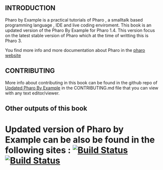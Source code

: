 
INTRODUCTION
------------

Pharo by Example is a practical tutorials of Pharo , a smalltalk based
programming language , IDE and live coding enviroment. This book is an updated
version of the Pharo By Example for Pharo 1.4. This version focus on the latest
stable version of Pharo which at the time of writting this is Pharo 3.

You find more info and more documentation about Pharo in the
[pharo website](http://pharo.org/)

CONTRIBUTING
-----------
More info about contributing in this book can be found in the github repo of
[Updated Pharo By Example](https://github.com/SquareBracketAssociates/UpdatedPharoByExample)
in the CONTRIBUTING.md file that you can view with any text editor/viewer.

Other outputs of this book
---------------------------

Updated version of Pharo by Example can be also be found in the following sites
:  [![Build Status](https://ci.inria.fr/pharo-contribution/buildStatus/icon?job=UpdatedPharoByExample)](https://ci.inria.fr/pharo-contribution/job/UpdatedPharoByExample/) [![Build Status](https://travis-ci.org/SquareBracketAssociates/UpdatedPharoByExample.svg?branch=master)](https://travis-ci.org/SquareBracketAssociates/UpdatedPharoByExample)
====================
